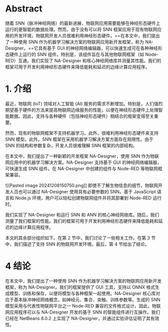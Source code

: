 # Abstract
随着 SNN（脉冲神经网络）的最新进展，物联网应用需要能够在神经形态硬件上运行的更智能的数据处理。然而，由于没有可以将 SNN 框架应用于现有物联网应用的开发环境，物联网开发人员很难利用神经形态硬件。==在本文中，我们提出了一种使用 SNN 作为机器学习解决方案的物联网应用新开发框架，称为 NA-Designer。==它具有基于 GUI 的神经网络编辑器，可以快速生成可在各种神经形态硬件上运行的 SNN 组件。特别是，该组件旨在与其他物联网框架（如 Node-RED）互通。我们实现了 NA-Designer 和核心神经网络库并测量其性能。我们的框架可用于开发利用神经形态硬件来降低能耗和延迟的边缘计算应用程序。

# 1. 介绍
最近，物联网 (IoT) 领域对人工智能 (AI) 服务的需求不断增加。特别是，人们强烈期望基于硬件的方法来提高物联网边缘服务的性能，以便在神经形态硬件上处理智能数据。因此，支持与各种硬件（包括神经形态硬件）相结合的框架变得至关重要。

然而，现有的物联网框架不支持机器学习。此外，很难利用神经形态硬件来支持 SNN 模型。此外，SNN 框架在采用机器学习解决方案方面存在局限性。由于 SNN 的结构和参数复杂，开发人员很难理解 SNN 框架的内部结构。

在本文中，我们提出了一种新颖的开发框架 NA-Designer，使用 SNN 作为物联网应用中的机器学习解决方案。NA-Designer 支持基于 GUI 的神经网络编辑器，可快速生成 SNN 组件。在 NA-Designer 中创建的组件与 Node-RED 等物联网框架兼容。

![[Pasted image 20241208150750.png]]
即使不了解生物信息的细节，物联网开发人员也可以通过 NA-Designer 使用具有必要参数的 SNN。基于 JavaScript 语言和 Node.js 环境，用户可以轻松创建物联网组件并将其部署到 Node-RED 运行时。

我们实现了 NA-Designer 和运行 SNN 和 ANN 的核心神经网络库。随后，我们测量了我们框架的性能。我们的框架可用于开发利用神经形态硬件来降低能耗和延迟的边缘计算应用程序。

本文的其余部分组织如下。在第 2 节中，我们讨论了一些相关工作。在第 3 节中，我们描述了支持 SNN 的物联网开发环境。最后，第 4 节给出了结论。


# 4 结论
在本文中，我们提出了一种使用 SNN 作为机器学习解决方案的物联网应用新开发框架，称为 NA-Designer。我们的框架提供了 GUI 工具，支持以 ONNX 格式生成模型、训练和保存，以便将模型与各种框架一起使用。NA-Designer 核心库对应于基本脉冲神经网络概念，如神经元、集合、突触、训练参数等。生成的 SNN 模型采用与代表性物联网平台之一 Node-RED 兼容的文件格式设计。因此，物联网应用程序可以与 NA-Designer 开发的基于 SNN 的智能组件进行互操作。我们已经在 NetBeans 8.0.2 上实现了 NA-Designer，并通过实验评估证明了其有效性。